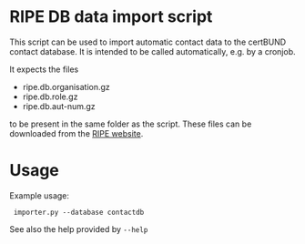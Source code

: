 RIPE DB data import script
==========================

This script can be used to import automatic contact data to the certBUND
contact database. It is intended to be called automatically, e.g. by a
cronjob.

It expects the files

* ripe.db.organisation.gz
* ripe.db.role.gz
* ripe.db.aut-num.gz

to be present in the same folder as the script. These files can be downloaded
from the [RIPE website](ftp://ftp.ripe.net/ripe/dbase/split/).


Usage
=====

Example usage:
```
 importer.py --database contactdb
```

See also the help provided by ``--help``
